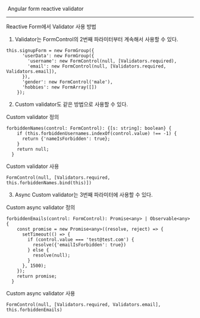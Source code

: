 ​															Angular form reactive validator

------

Reactive Form에서 Validator 사용 방법

1.  Validator는 FormControl의 2번째 파라미터부터 계속해서 사용할 수 있다.

```
this.signupForm = new FormGroup({
      'userData': new FormGroup({
        'username': new FormControl(null, [Validators.required),
        'email': new FormControl(null, [Validators.required, Validators.email]),
      }),
      'gender': new FormControl('male'),
      'hobbies': new FormArray([])
    });
```

2. Custom validator도 같은 방법으로 사용할 수 있다.

Custom validator 정의

```
forbiddenNames(control: FormControl): {[s: string]: boolean} {
    if (this.forbiddenUsernames.indexOf(control.value) !== -1) {
      return {'nameIsForbidden': true};
    }
    return null;
  }
```



Custom validator 사용 

```
FormControl(null, [Validators.required, this.forbiddenNames.bind(this)])
```



3. Async Custom validator는 3번째 파라미터에 사용할 수 있다.

Custom async validator 정의

```
forbiddenEmails(control: FormControl): Promise<any> | Observable<any> {
    const promise = new Promise<any>((resolve, reject) => {
      setTimeout(() => {
        if (control.value === 'test@test.com') {
          resolve({'emailIsForbidden': true})
        } else {
          resolve(null);
        }
      }, 1500);
    });
    return promise;
  }
```



Custom async validator 사용

```
FormControl(null, [Validators.required, Validators.email], this.forbiddenEmails)
```